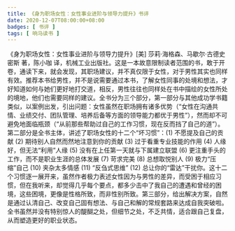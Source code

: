 ```yaml
---
title: 《身为职场女性：女性事业进阶与领导力提升》书评
date: 2020-12-07T08:00:00+08:00
badges: [ 书评 ]
tags: [ 响马读书 ]
---
```


《身为职场女性：女性事业进阶与领导力提升》[美] 莎莉·海格森、马歇尔·古德史密斯 著，陈小咖 译，机械工业出版社。这是一本故意限制读者范围的书，敢于开卷，通读下来，就会发现，其职场建议，并不真仅限于女性，对于男性其实也同样有效。推荐本书给男性，并不是说需要通过本书，了解女性同事的处境和想法，才好知道如何与她们更好地打交道，相反，男性往往也同样处在书中描绘的女性所处的境地，他们也需要同样的建议。全书分为三个部分，第一部分与其他成功学书籍类似，以案例出发，引出问题：女性虽然在职场拥有诸多优势（“女性在沟通共情、业绩交付、团队管理、培养后备等方面的领导能力都优于男性”），然而却不可避免地面临瓶颈（“从前那些帮助过自己的工作习惯，现在反而挡了自己的道”）。第二部分是全书主体，讲述了职场女性的十二个“坏习惯”：(1) 不愿提及自己的贡献 (2) 期待别人自然而然地注意到你的贡献 (3) 过于看重专业技能的作用 (4) 人缘好，但无法“利用”人缘 (5) 没有在上任第一天就与下属建立联盟 (6) 更注重手头的工作，而不是职业生涯的总体发展 (7) 苛求完美 (8) 总想取悦别人 (9) 极力“压缩”自己 (10) 夹杂太多情感 (11) “反刍式思维” (12) 总让你的“雷达”干扰你。这十二个习惯逐一展开来，虽然作者极力表述女性因为与男性的差异，而受困于相应习惯，但在我听来，却觉得几乎每个要点，都多少击中了我自己的遭遇和曾经的困境，这些困境，更像是性格所致，而非性别所致。第三部分，给出解决方案，自然是通过认清自己、改变自己固有想法、与自己和解的常规套路来达成自我突破啦。全书虽然并没有特别惊人的醍醐之处，但细节之处，不乏共情，适合跟自己复盘，从而塑造更好的职业状态。
